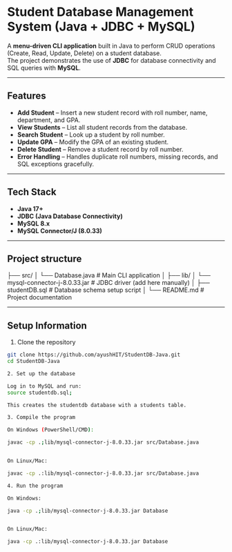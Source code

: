 # Student Database Management System (Java + JDBC + MySQL)

A **menu-driven CLI application** built in Java to perform CRUD operations (Create, Read, Update, Delete) on a student database.  
The project demonstrates the use of **JDBC** for database connectivity and SQL queries with **MySQL**.

---

## Features
- **Add Student** – Insert a new student record with roll number, name, department, and GPA.
- **View Students** – List all student records from the database.
- **Search Student** – Look up a student by roll number.
- **Update GPA** – Modify the GPA of an existing student.
- **Delete Student** – Remove a student record by roll number.
- **Error Handling** – Handles duplicate roll numbers, missing records, and SQL exceptions gracefully.

---

## Tech Stack
- **Java 17+**
- **JDBC (Java Database Connectivity)**
- **MySQL 8.x**
- **MySQL Connector/J (8.0.33)**

---

## Project structure
├── src/
│ └── Database.java # Main CLI application
│
├── lib/
│ └── mysql-connector-j-8.0.33.jar # JDBC driver (add here manually)
│
├── studentDB.sql # Database schema setup script
│
└── README.md # Project documentation

---

## Setup Information

1. Clone the repository
```bash
git clone https://github.com/ayushHIT/StudentDB-Java.git
cd StudentDB-Java

2. Set up the database

Log in to MySQL and run:
source studentdb.sql;

This creates the studentdb database with a students table.

3. Compile the program

On Windows (PowerShell/CMD):

javac -cp .;lib/mysql-connector-j-8.0.33.jar src/Database.java


On Linux/Mac:

javac -cp .:lib/mysql-connector-j-8.0.33.jar src/Database.java

4. Run the program

On Windows:

java -cp .;lib/mysql-connector-j-8.0.33.jar Database


On Linux/Mac:

java -cp .:lib/mysql-connector-j-8.0.33.jar Database